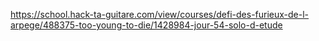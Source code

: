 https://school.hack-ta-guitare.com/view/courses/defi-des-furieux-de-l-arpege/488375-too-young-to-die/1428984-jour-54-solo-d-etude
